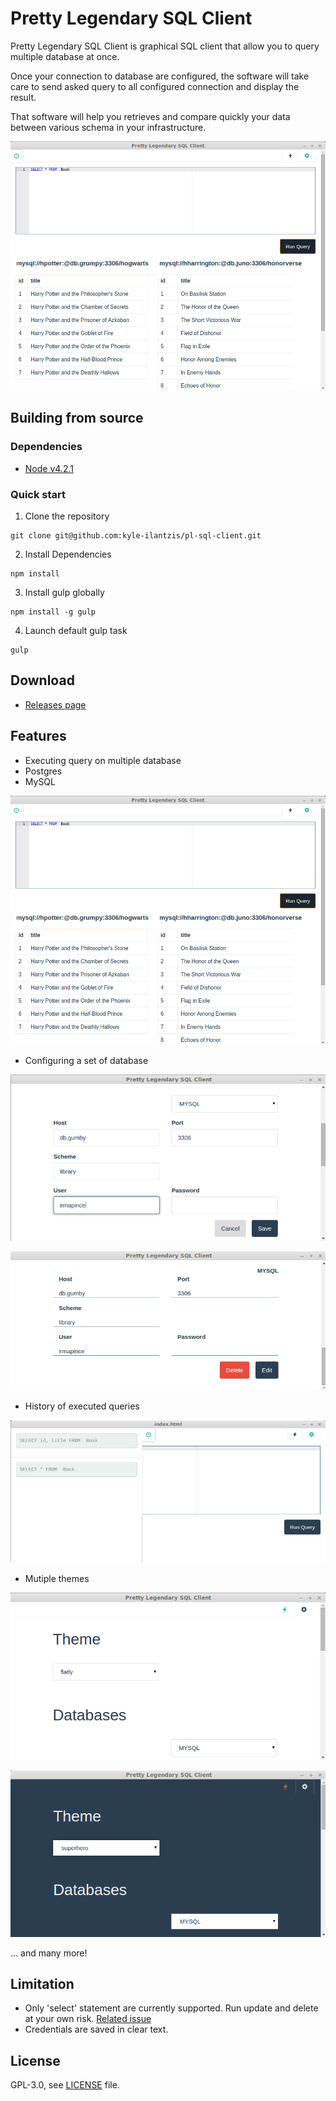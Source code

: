 # Pretty Legendary SQL Client

Pretty Legendary SQL Client is graphical SQL client that allow you to query multiple database at once.

Once your connection to database are configured, the software will take care to send asked query to all configured connection and display the result.

That software will help you retrieves and compare quickly your data between various schema in your infrastructure.

![Executing query](doc/pictures/query.png)

## Building from source

### Dependencies
 * [Node v4.2.1](https://nodejs.org/en/)

### Quick start
1. Clone the repository
```
git clone git@github.com:kyle-ilantzis/pl-sql-client.git
 ```
2. Install Dependencies
```
npm install
 ```
3. Install gulp globally
```
npm install -g gulp
 ```
4. Launch default gulp task
```
gulp
```

## Download

* [Releases page](https://github.com/kyle-ilantzis/pl-sql-client/releases)

## Features

 * Executing query on multiple database
  * Postgres
  * MySQL

 ![Executing query](doc/pictures/query.png)  

 * Configuring a set of database

 ![Configuring database](doc/pictures/database1.png)

![Viewing database configuration](doc/pictures/database2.png)

 * History of executed queries

![Consulting history of queries](doc/pictures/history.png)

 * Mutiple themes

 ![flatly themne](doc/pictures/theme-1.png)

![superhero themne](doc/pictures/theme-2.png)

... and many more!

## Limitation

 * Only 'select' statement are currently supported. Run update and delete at your own risk. [Related issue](https://github.com/kyle-ilantzis/pl-sql-client/issues/9)
 * Credentials are saved in clear text.

## License

GPL-3.0, see [LICENSE](LICENSE) file.
